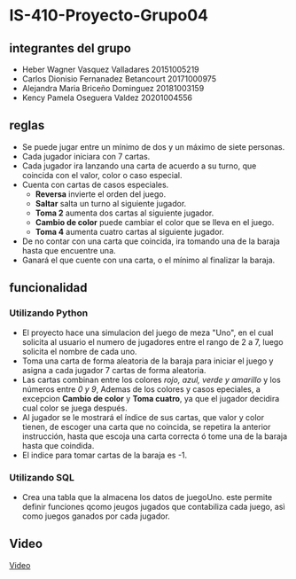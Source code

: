 # IS-410-Proyecto-Grupo04

## integrantes del grupo
* Heber Wagner Vasquez Valladares 20151005219
* Carlos Dionisio Fernanadez Betancourt 20171000975
* Alejandra Maria Briceño Dominguez 20181003159
* Kency Pamela Oseguera Valdez 20201004556

## reglas
* Se puede jugar entre un mínimo de dos y un máximo de siete personas.
* Cada jugador iniciara con 7 cartas.
* Cada jugador ira lanzando una carta de acuerdo a su turno, que coincida con el valor, color o caso especial.
* Cuenta con cartas de casos especiales.
   * **Reversa** invierte el orden del juego.
   * **Saltar** salta un turno al siguiente jugador.
   * **Toma 2** aumenta dos cartas al siguiente jugador.
   * **Cambio de color** puede cambiar el color que se lleva en el juego.
   * **Toma 4** aumenta cuatro cartas al siguiente jugador.
* De no contar con una carta que coincida, ira tomando una de la baraja hasta que encuentre una. 
* Ganará el que cuente con una carta, o el mínimo al finalizar la baraja.
  
## funcionalidad

### Utilizando Python
* El proyecto hace una simulacion del juego de meza "Uno", en el cual solicita al usuario el numero de jugadores entre 
  el rango de 2 a 7, luego solicita el nombre de cada uno.
* Toma una carta de forma aleatoria de la baraja para iniciar el juego y asigna a cada jugador 7 cartas de forma aleatoria.
* Las cartas  combinan entre los colores *rojo, azul, verde y amarillo* y los números entre *0 y 9*, Ademas de los colores
  y casos epeciales, a excepcion **Cambio de color** y **Toma cuatro**, ya que el jugador decidira cual color se juega después.
* Al jugador se le mostrará el índice de sus cartas, que valor y color tienen, de escoger una carta que no coincida, se repetira
  la anterior instrucción, hasta que escoja una carta correcta ó tome una de la baraja hasta que coindida.
* El indice para tomar cartas de la baraja es -1. 

### Utilizando SQL
* Crea una tabla que la almacena los datos de juegoUno.
 este permite definir funciones qcomo jeugos jugados que contabiliza cada juego, asì como juegos ganados por cada jugador.

## Video
[Video](https://drive.google.com/drive/my-drive)

